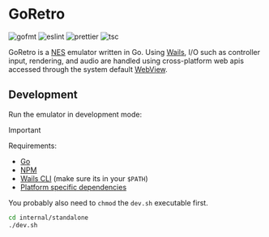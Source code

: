 # GoRetro

![gofmt](https://github.com/justinawrey/goretro/actions/workflows/gofmt.yml/badge.svg)
![eslint](https://github.com/justinawrey/goretro/actions/workflows/eslint.yml/badge.svg)
![prettier](https://github.com/justinawrey/goretro/actions/workflows/prettier.yml/badge.svg)
![tsc](https://github.com/justinawrey/goretro/actions/workflows/tsc.yml/badge.svg)

GoRetro is a [NES](https://en.wikipedia.org/wiki/Nintendo_Entertainment_System) emulator written in Go. Using [Wails](https://wails.io/docs/introduction), I/O such as controller input, rendering, and audio are handled using cross-platform web apis accessed through the system default [WebView](https://en.wikipedia.org/wiki/WebView).

## Development

Run the emulator in development mode:

> [!IMPORTANT]
> Requirements:
>
> - [Go](https://go.dev)
> - [NPM](https://www.npmjs.com)
> - [Wails CLI](https://wails.io/docs/gettingstarted/installation#installing-wails) (make sure its in your `$PATH`)
> - [Platform specific dependencies](https://wails.io/docs/gettingstarted/installation#platform-specific-dependencies)
>
> You probably also need to `chmod` the `dev.sh` executable first.

```bash
cd internal/standalone
./dev.sh
```
